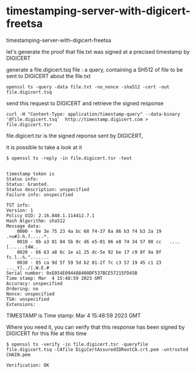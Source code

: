 # timestamping-server-with-digicert-freetsa
timestamping-server-with-digicert-freetsa


let's generate the proof that file.txt was signed at a precised timestamp by DIGICERT

generate a file.digicert.tsq file : a query, containing a SH512 of file to be sent to DIGICERT about the file.txt

```
openssl ts -query -data file.txt -no_nonce -sha512 -cert -out file.digicert.tsq

```

send this request to DIGICERT and retrieve the signed response
```
curl -H "Content-Type: application/timestamp-query" --data-binary '@file.digicert.tsq'  http://timestamp.digicert.com > file.digicert.tsr
```

file.digicert.tsr is the signed reponse sent by DIGICERT, 

it is possible to take a look at it

```
$ openssl ts -reply -in file.digicert.tsr -text


timestamp token is
Status info:
Status: Granted.
Status description: unspecified
Failure info: unspecified

TST info:
Version: 1
Policy OID: 2.16.840.1.114412.7.1
Hash Algorithm: sha512
Message data:
    0000 - 0e 3e 75 23 4a bc 68 f4-37 8a 86 b3 f4 b3 2a 19   .>u#J.h.7.....*.
    0010 - 8b a3 01 84 5b 0c d6 e5-01 06 e8 74 34 57 00 cc   ....[......t4W..
    0020 - 66 63 a8 6c 1e a1 25 dc-5e 92 be 17 c9 8f 9a 0f   fc.l..%.^.......
    0030 - 85 ca 9d 5f 59 5d b2 01-2f 7c c3 57 19 45 c1 23   ..._Y]../|.W.E.#
Serial number: 0xE054E094488400DF537BCE57215FD45B
Time stamp: Mar  4 15:48:59 2023 GMT
Accuracy: unspecified
Ordering: no
Nonce: unspecified
TSA: unspecified
Extensions:
```

TIMESTAMP is  Time stamp: Mar  4 15:48:59 2023 GMT



Where you need it, you can verify that this response has been signed by DIGICERT for this file at this time

```
$ openssl ts -verify -in file.digicert.tsr -queryfile file.digicert.tsq -CAfile DigiCertAssuredIDRootCA.crt.pem -untrusted CHAIN.pem

Verification: OK
```

